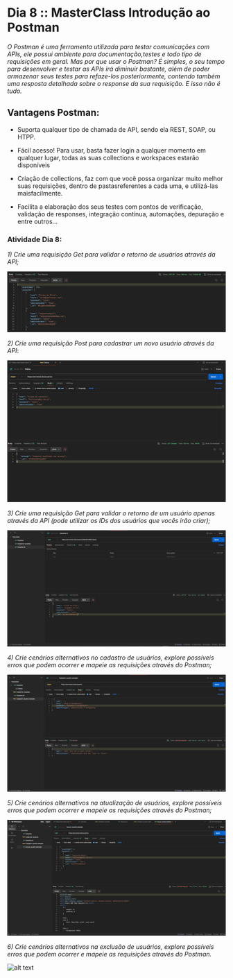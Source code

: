 # Dia 8 :: MasterClass Introdução ao Postman

_O Postman é uma ferramenta utilizada para testar comunicações com APIs, ele possui ambiente
para documentação,testes e todo tipo de requisições em geral.
Mas por que usar o Postman? É simples, o seu tempo para desenvolver e testar as APIs irá diminuir
bastante, além de poder armazenar seus testes para refaze-los posteriormente, contendo também
uma resposta detalhada sobre o response da sua requisição. E isso não é tudo._


## Vantagens Postman:

- Suporta qualquer tipo de chamada de API, sendo ela REST, SOAP, ou HTPP.

- Fácil acesso! Para usar, basta fazer login a qualquer momento em qualquer lugar, todas as suas collections e workspaces
estarão disponíveis

- Criação de collections, faz com que você possa organizar muito melhor suas requisições,
dentro de pastasreferentes a cada uma, e utilizá-las maisfacilmente.

- Facilita a elaboração dos seus testes com pontos de verificação, validação de responses,
integração contínua, automações, depuração e entre outros...



### Atividade Dia 8:

_1) Crie uma requisição Get para validar o retorno de usuários através da API;_

![alt text](<../Images/get usuarios.jpg>)


_2) Crie uma requisição Post para cadastrar um novo usuário através da API_:

![alt text](<../Images/post usuarios.jpg>)


 _3) Crie uma requisição Get para validar o retorno de um usuário apenas através da API (pode utilizar os IDs dos usuários que vocês irão criar);_

![alt text](<../Images/get usuario id.jpg>)

_4) Crie cenários alternativos no cadastro de usuários, explore possíveis erros que podem ocorrer e mapeie as requisições através do Postman;_

![alt text](<../Images/cenario alternativo para criação de usuário.jpg>)

_5) Crie cenários alternativos na atualização de usuários, explore possíveis erros que podem ocorrer e mapeie as requisições através do Postman;_

![alt text](<../Images/cenario alternativo com busca de usuario com e-mail errado.jpg>)

_6) Crie  cenários alternativos na exclusão de usuários, explore possíveis erros que podem ocorrer e mapeie as requisições através do Postman._

![alt text](<../Images/caso alternativo de exclusão de usuario inexistente.jpg>)